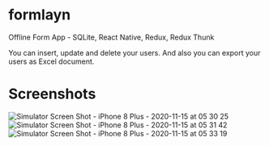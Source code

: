 # formlayn

Offline Form App - SQLite, React Native, Redux, Redux Thunk

You can insert, update and delete your users.
And also you can export your users as Excel document.

# Screenshots

![Simulator Screen Shot - iPhone 8 Plus - 2020-11-15 at 05 30 25](https://user-images.githubusercontent.com/41873800/99193758-f73f5080-272f-11eb-8a1d-2f2ed41402a2.png)
![Simulator Screen Shot - iPhone 8 Plus - 2020-11-15 at 05 31 42](https://user-images.githubusercontent.com/41873800/99193783-0f16d480-2730-11eb-8feb-10400b8bdee0.png)
![Simulator Screen Shot - iPhone 8 Plus - 2020-11-15 at 05 33 19](https://user-images.githubusercontent.com/41873800/99193792-19d16980-2730-11eb-99e3-170820fbffb8.png)
